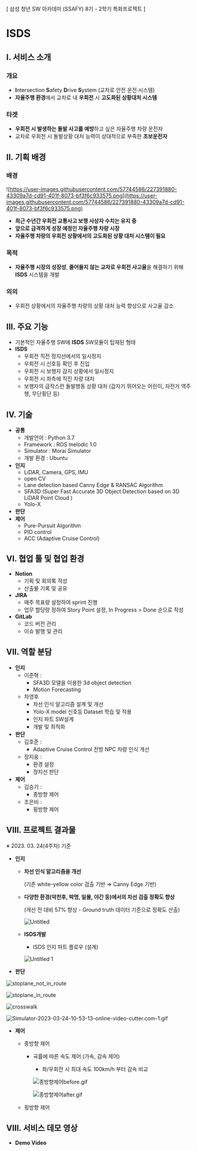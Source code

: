 [ 삼성 청년 SW 아카데미 (SSAFY) 8기 - 2학기 특화프로젝트 ]

# ISDS

## I. 서비스 소개

### 개요

- **I**ntersection **S**afety **D**rive **S**ystem
(교차로 안전 운전 시스템)
- **자율주행 환경**에서 교차로 내 **우회전** 시 **고도화된 상황대처 시스템**

### 타겟

- **우회전 시 발생하는 돌발 사고를 예방**하고 싶은 자율주행 차량 운전자
- 교차로 우회전 시 돌발상황 대처 능력이 상대적으로 부족한 **초보운전자**

## II. 기획 배경

### 배경

![https://user-images.githubusercontent.com/57744586/227391880-43309a7d-cd91-401f-8073-bf3f6c933575.png](https://user-images.githubusercontent.com/57744586/227391880-43309a7d-cd91-401f-8073-bf3f6c933575.png)

- **최근 수년간 우회전 교통사고 보행 사상자 수치는 유지 중**
- **앞으로 급격하게 성장 예정인 자율주행 차량 시장**
- **자율주행 차량의 우회전 상황에서의 고도화된 상황 대처 시스템이 필요**

### 목적

- **자율주행 시장의 성장성**, **줄어들지 않는 교차로 우회전 사고율**을 해결하기 위해 **ISDS** 시스템을 개발

### 의의

- 우회전 상황에서의 자율주행 차량의 상황 대처 능력 향상으로 사고율 감소

## III. 주요 기능

- 기본적인 자율주행 SW에 **ISDS** SW모듈이 탑재된 형태
- **ISDS**
    - 우회전 직전 정지선에서의 일시정지
    - 우회전 시 신호등 확인 후 진입
    - 우회전 시 보행자 감지 상황에서 일시정지
    - 우회전 시 좌측에 직진 차량 대처
    - 보행자의 급작스런 돌발행동 상황 대처 (갑자기 뛰어오는 어린이, 자전거 역주행, 무단횡단 등)

## IV. 기술

- **공통**
    - 개발언어 : Python 3.7
    - Framework : ROS melodic 1.0
    - Simulator : Morai Simulator
    - 개발 환경 : Ubuntu
- **인지**
    - LiDAR, Camera, GPS, IMU
    - open CV
    - Lane detection based Canny Edge & RANSAC Algorithm
    - SFA3D (Super Fast Accurate 3D Object Detection based on 3D LiDAR Point Cloud )
    - Yolo-X
- **판단**
- **제어**
    - Pure-Pursuit Algorithm
    - PID control
    - ACC (Adaptive Cruise Control)

## VI. 협업 툴 및 협업 환경

- **Notion**
    - 기획 및 회의록 작성
    - 산출물 기록 및 공유
- **JIRA**
    - 매주 목표량 설정하여 sprint 진행
    - 업무 할당량 정하여 Story Point 설정, In Progress > Done 순으로 작성
- **GitLab**
    - 코드 버전 관리
    - 이슈 발행 및 관리

## VII. 역할 분담

- **인지**
    - 이준혁 :
        - SFA3D 모델을 이용한 3d object detection
        - Motion Forecasting
    - 차영후
        - 차선 인식 알고리즘 설계 및 개선
        - Yolo-X model 신호등 Dataset 학습 및 적용
        - 인지 파트 SW설계
        - 개발 및 최적화
- **판단**
    - 김호준 :
        - Adaptive Cruise Control 전방 NPC 차량 인식 개선
    - 장지웅 :
        - 환경 설정
        - 정지선 판단
- **제어**
    - 김승기 :
        - 종방향 제어
    - 조은비 :
        - 횡방향 제어

## VIII. 프로젝트 결과물

※ 2023. 03. 24(4주차) 기준

- **인지**
    - **차선 인식 알고리즘을 개선**
        
        (기존 white-yellow color 검출 기반 ⇒ Canny Edge 기반)
        
    - **다양한 환경(악천후, 박명, 일몰, 야간 등)에서의 차선 검출 정확도 향상**
        
        (개선 전 대비 57% 향상 - Ground truth 데이터 기준으로 정확도 산출)
        
        ![Untitled](https://user-images.githubusercontent.com/57744586/227422714-305ae9b9-bfec-4785-acae-e0fc62f344bd.png)
        
    
    - **ISDS개발**
        - ISDS 인지 파트 플로우 (설계)
        
        ![Untitled 1](https://user-images.githubusercontent.com/57744586/227422751-13751cf4-4ded-4c5e-ba56-af9ed3c67db4.png)
        
- **판단**

![stoplane_not_in_route](https://user-images.githubusercontent.com/57744586/227422888-a81cf6ba-c0e2-4668-9c44-710ffed1e685.png)

![stoplane_in_route](https://user-images.githubusercontent.com/57744586/227422916-a4e65b4d-c9b5-47c4-bda3-61d9e5098ced.png)

![crosswalk](https://user-images.githubusercontent.com/57744586/227422936-8fe29cbd-37bd-49f4-8a87-2bf87c4dc14f.png)

![Simulator-2023-03-24-10-53-13-_online-video-cutter.com_-_1_.gif](https://s3.us-west-2.amazonaws.com/secure.notion-static.com/fce67bab-93ab-46ae-ad95-341fc8e9424e/Simulator-2023-03-24-10-53-13-_online-video-cutter.com_-_1_.gif?X-Amz-Algorithm=AWS4-HMAC-SHA256&X-Amz-Content-Sha256=UNSIGNED-PAYLOAD&X-Amz-Credential=AKIAT73L2G45EIPT3X45%2F20230324%2Fus-west-2%2Fs3%2Faws4_request&X-Amz-Date=20230324T042011Z&X-Amz-Expires=86400&X-Amz-Signature=f3c5c3e55d5dd427a039667db1614f8ce431ffd5b2160059ac65e115ba7c081d&X-Amz-SignedHeaders=host&response-content-disposition=filename%3D%22Simulator-2023-03-24-10-53-13-_online-video-cutter.com_-_1_.gif%22&x-id=GetObject)

- **제어**
    - 종방향 제어
        - 곡률에 따른 속도 제어 (가속, 감속 제어)
            - 좌/우회전 시 최대 속도 100km/h 부터 감속 비교
            
            ![종방향제어before.gif](./readme/종방향제어before.gif)
            
            
            ![종방향제어after.gif](./readme/종방향제어after.gif)
            
    - 횡방향 제어

## VIII. 서비스 데모 영상

- **Demo Video**

